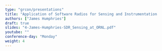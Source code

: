 ```yaml
---
type: "grcon/presentations"
title: "Application of Software Radios for Sensing and Instrumentation at Oak Ridge National Laboratory"
authors: ["James Humphries"]
draft: true
slides: "4-James-Humphries-SDR_Sensing_at_ORNL.pdf"
youtube: ""
conference-day: "Monday"
weight: 4
---
```

